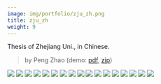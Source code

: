 ```yaml
---
image: img/portfolio/zju_zh.png
title: zju_zh
weight: 9
---
```


Thesis of Zhejiang Uni., in Chinese.

> by Peng Zhao (demo: [pdf](https://github.com/pzhaonet/bookdownplus/raw/master/upload/zju_zh/showcase/zju_zh.pdf), [zip](https://github.com/pzhaonet/bookdownplus/raw/master/upload/zju_zh/demo.zip))

<!--more-->

[![](https://github.com/pzhaonet/bookdownplus/raw/master/upload/zju_zh/showcase/cover.png)](https://github.com/pzhaonet/bookdownplus/raw/master/upload/zju_zh/showcase/cover.png)
[![](https://github.com/pzhaonet/bookdownplus/raw/master/upload/zju_zh/showcase/zju_zh11.png)](https://github.com/pzhaonet/bookdownplus/raw/master/upload/zju_zh/showcase/zju_zh11.png)
[![](https://github.com/pzhaonet/bookdownplus/raw/master/upload/zju_zh/showcase/zju_zh13.png)](https://github.com/pzhaonet/bookdownplus/raw/master/upload/zju_zh/showcase/zju_zh13.png)
[![](https://github.com/pzhaonet/bookdownplus/raw/master/upload/zju_zh/showcase/zju_zh15.png)](https://github.com/pzhaonet/bookdownplus/raw/master/upload/zju_zh/showcase/zju_zh15.png)
[![](https://github.com/pzhaonet/bookdownplus/raw/master/upload/zju_zh/showcase/zju_zh17.png)](https://github.com/pzhaonet/bookdownplus/raw/master/upload/zju_zh/showcase/zju_zh17.png)
[![](https://github.com/pzhaonet/bookdownplus/raw/master/upload/zju_zh/showcase/zju_zh19.png)](https://github.com/pzhaonet/bookdownplus/raw/master/upload/zju_zh/showcase/zju_zh19.png)
[![](https://github.com/pzhaonet/bookdownplus/raw/master/upload/zju_zh/showcase/zju_zh21.png)](https://github.com/pzhaonet/bookdownplus/raw/master/upload/zju_zh/showcase/zju_zh21.png)
[![](https://github.com/pzhaonet/bookdownplus/raw/master/upload/zju_zh/showcase/zju_zh23.png)](https://github.com/pzhaonet/bookdownplus/raw/master/upload/zju_zh/showcase/zju_zh23.png)
[![](https://github.com/pzhaonet/bookdownplus/raw/master/upload/zju_zh/showcase/zju_zh25.png)](https://github.com/pzhaonet/bookdownplus/raw/master/upload/zju_zh/showcase/zju_zh25.png)
[![](https://github.com/pzhaonet/bookdownplus/raw/master/upload/zju_zh/showcase/zju_zh27.png)](https://github.com/pzhaonet/bookdownplus/raw/master/upload/zju_zh/showcase/zju_zh27.png)
[![](https://github.com/pzhaonet/bookdownplus/raw/master/upload/zju_zh/showcase/zju_zh3.png)](https://github.com/pzhaonet/bookdownplus/raw/master/upload/zju_zh/showcase/zju_zh3.png)
[![](https://github.com/pzhaonet/bookdownplus/raw/master/upload/zju_zh/showcase/zju_zh30.png)](https://github.com/pzhaonet/bookdownplus/raw/master/upload/zju_zh/showcase/zju_zh30.png)
[![](https://github.com/pzhaonet/bookdownplus/raw/master/upload/zju_zh/showcase/zju_zh37.png)](https://github.com/pzhaonet/bookdownplus/raw/master/upload/zju_zh/showcase/zju_zh37.png)
[![](https://github.com/pzhaonet/bookdownplus/raw/master/upload/zju_zh/showcase/zju_zh39.png)](https://github.com/pzhaonet/bookdownplus/raw/master/upload/zju_zh/showcase/zju_zh39.png)
[![](https://github.com/pzhaonet/bookdownplus/raw/master/upload/zju_zh/showcase/zju_zh5.png)](https://github.com/pzhaonet/bookdownplus/raw/master/upload/zju_zh/showcase/zju_zh5.png)
[![](https://github.com/pzhaonet/bookdownplus/raw/master/upload/zju_zh/showcase/zju_zh7.png)](https://github.com/pzhaonet/bookdownplus/raw/master/upload/zju_zh/showcase/zju_zh7.png)
[![](https://github.com/pzhaonet/bookdownplus/raw/master/upload/zju_zh/showcase/zju_zh9.png)](https://github.com/pzhaonet/bookdownplus/raw/master/upload/zju_zh/showcase/zju_zh9.png)

